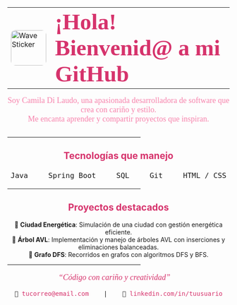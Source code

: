 <table align="center" style="border-collapse: collapse; border: none;">
  <tr>
    <td valign="middle" style="padding-right: 12px; border: none;">
      <img src="https://user-images.githubusercontent.com/74038190/214644152-52f47eb3-5e31-4f47-8758-05c9468d5596.gif" alt="Wave Sticker" width="80" style="border-radius: 10px; display: block;" />
    </td>
    <td valign="middle" style="border: none; font-family: 'Segoe Script', cursive; color: #d6336c;">
      <h1 style="margin: 0; font-size: 3.2rem;">
        ¡Hola! Bienvenid@ a mi GitHub
      </h1>
    </td>
  </tr>
</table>

<p align="center" style="font-family: 'Segoe Script', cursive; color: #f783ac; font-size: 18px; max-width: 650px; margin: 10px auto 30px auto;">
  Soy Camila Di Laudo, una apasionada desarrolladora de software que crea con cariño y estilo.<br/>
  Me encanta aprender y compartir proyectos que inspiran.
</p>

<hr style="width: 60%; border-color: #f783ac;" />

<h2 align="center" style="color: #d6336c;">Tecnologías que manejo</h2>
<p align="center" style="font-family: monospace; font-size: 1.2rem;">
  <code>Java</code> &nbsp;&nbsp; <code>Spring Boot</code> &nbsp;&nbsp; <code>SQL</code> &nbsp;&nbsp; <code>Git</code> &nbsp;&nbsp; <code>HTML / CSS</code>
</p>

<hr style="width: 60%; border-color: #f783ac;" />

<h2 align="center" style="color: #d6336c;">Proyectos destacados</h2>

<ul style="list-style:none; text-align: center; padding-left: 0; max-width: 650px; margin: auto;">
  <li>🌸 <strong>Ciudad Energética</strong>: Simulación de una ciudad con gestión energética eficiente.</li>
  <li>🌸 <strong>Árbol AVL</strong>: Implementación y manejo de árboles AVL con inserciones y eliminaciones balanceadas.</li>
  <li>🌸 <strong>Grafo DFS</strong>: Recorridos en grafos con algoritmos DFS y BFS.</li>
</ul>

<hr style="width: 60%; border-color: #f783ac;" />

<p align="center" style="font-family: 'Segoe Script', cursive; color: #d6336c; font-style: italic; font-size: 18px;">
  “Código con cariño y creatividad” 💖
</p>

<p align="center" style="font-family: monospace;">
  📧 <a href="mailto:tucorreo@email.com" style="color:#d6336c; text-decoration:none;">tucorreo@email.com</a> &nbsp;&nbsp; | &nbsp;&nbsp; 
  🔗 <a href="https://linkedin.com/in/tuusuario" style="color:#d6336c; text-decoration:none;">linkedin.com/in/tuusuario</a>
</p>

